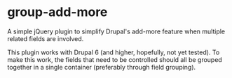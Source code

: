 # group-add-more
A simple jQuery plugin to simplify Drupal's add-more feature when multiple related fields are involved. 

This plugin works with Drupal 6 (and higher, hopefully, not yet tested). To make this work, the fields 
that need to be controlled should all be grouped together in a single container (preferably through field grouping).
